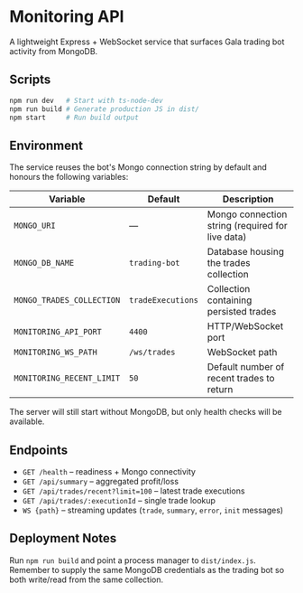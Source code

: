 # Monitoring API

A lightweight Express + WebSocket service that surfaces Gala trading bot activity from MongoDB.

## Scripts

```bash
npm run dev   # Start with ts-node-dev
npm run build # Generate production JS in dist/
npm start     # Run build output
```

## Environment

The service reuses the bot's Mongo connection string by default and honours the following variables:

| Variable | Default | Description |
|----------|---------|-------------|
| `MONGO_URI` | — | Mongo connection string (required for live data) |
| `MONGO_DB_NAME` | `trading-bot` | Database housing the trades collection |
| `MONGO_TRADES_COLLECTION` | `tradeExecutions` | Collection containing persisted trades |
| `MONITORING_API_PORT` | `4400` | HTTP/WebSocket port |
| `MONITORING_WS_PATH` | `/ws/trades` | WebSocket path |
| `MONITORING_RECENT_LIMIT` | `50` | Default number of recent trades to return |

The server will still start without MongoDB, but only health checks will be available.

## Endpoints

- `GET /health` – readiness + Mongo connectivity
- `GET /api/summary` – aggregated profit/loss
- `GET /api/trades/recent?limit=100` – latest trade executions
- `GET /api/trades/:executionId` – single trade lookup
- `WS {path}` – streaming updates (`trade`, `summary`, `error`, `init` messages)

## Deployment Notes

Run `npm run build` and point a process manager to `dist/index.js`. Remember to supply the same MongoDB credentials as the trading bot so both write/read from the same collection.
